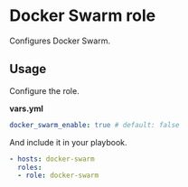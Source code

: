 # Docker Swarm role

Configures Docker Swarm.

## Usage

Configure the role.

**vars.yml**

```yml
docker_swarm_enable: true # default: false
```

And include it in your playbook.

```yml
- hosts: docker-swarm
  roles:
  - role: docker-swarm
```
